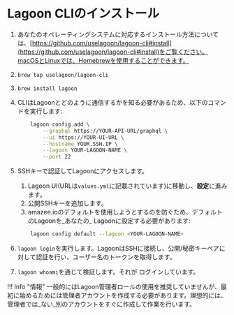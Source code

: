 # Lagoon CLIのインストール

1. あなたのオペレーティングシステムに対応するインストール方法については、[https://github.com/uselagoon/lagoon-cli#install](https://github.com/uselagoon/lagoon-cli#install)をご覧ください。macOSとLinuxでは、Homebrewを使用することができます。
  1. `brew tap uselagoon/lagoon-cli`
  2. `brew install lagoon`
2. CLIはLagoonとどのように通信するかを知る必要があるため、以下のコマンドを実行します:

    ```bash title="Lagoon config"
        lagoon config add \
            --graphql https://YOUR-API-URL/graphql \
            --ui https://YOUR-UI-URL \
            --hostname YOUR.SSH.IP \
            --lagoon YOUR-LAGOON-NAME \
            --port 22
    ```

3. SSHキーで認証してLagoonにアクセスします。

   1. Lagoon UI(URLは`values.yml`に記載されています)に移動し、**設定**に進みます。
   2. 公開SSHキーを追加します。
   3. amazee.ioのデフォルトを使用しようとするのを防ぐため、デフォルトのLagoonを_あなたの_ Lagoonに設定する必要があります:

    ```bash title="Lagoon config"
        lagoon config default --lagoon <YOUR-LAGOON-NAME>
    ```

4.  `lagoon login`を実行します。LagoonはSSHに接続し、公開/秘密キーペアに対して認証を行い、ユーザー名のトークンを取得します。

5. `lagoon whoami`を通じて検証します。それが ログインしています。

!!! Info "情報"
     一般的にはLagoon管理者ロールの使用を推奨していませんが、最初に始めるためには管理者アカウントを作成する必要があります。理想的には、管理者では_ない_別のアカウントをすぐに作成して作業を行います。
